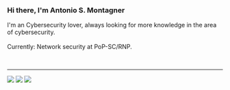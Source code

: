 ### Hi there, I'm Antonio S. Montagner 


I'm an Cybersecurity lover, always looking for more knowledge in the area of cybersecurity.
<br>
<br>
Currently: Network security at PoP-SC/RNP.

<br>

---

  <a href="linkedin.com/in/antonio-s-montagner" target="_blank"><img src="https://img.shields.io/badge/-LinkedIn-%230077B5?style=for-the-badge&logo=linkedin&logoColor=white" target="_blank"></a> 
  <a href="https://www.researchgate.net/profile/Antonio-Montagner-4" target="_blank"><img src="https://img.shields.io/badge/Research_Gate-00CCBB.svg?&style=for-the-badge&logo=ResearchGate&logoColor=white" target="_blank"></a>
  <a href="orcid.org/0000-0002-6407-5330" target="_blank"><img src="https://img.shields.io/badge/orcid-A6CE39?style=for-the-badge&logo=orcid&logoColor=white" target="_blank"></a> 
